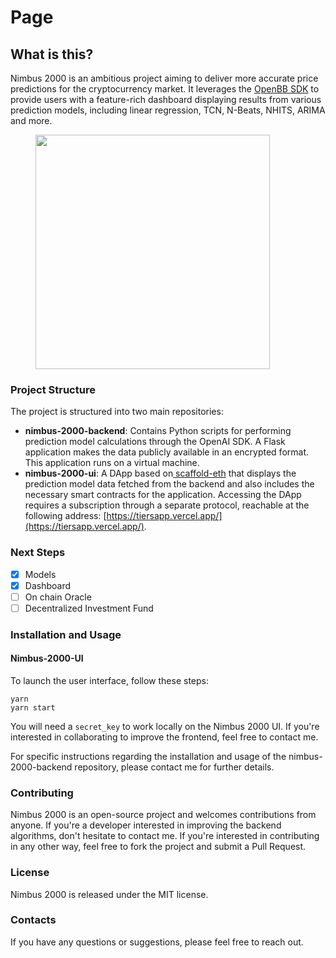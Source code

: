# Page

##

##

## What is this?

Nimbus 2000 is an ambitious project aiming to deliver more accurate price predictions for the cryptocurrency market. It leverages the [OpenBB SDK](https://github.com/OpenBB/OpenBB) to provide users with a feature-rich dashboard displaying results from various prediction models, including linear regression, TCN, N-Beats, NHITS, ARIMA and more.



<div align="left">

<figure><img src="https://nimbus2000.vercel.app/_next/image?url=%2Flogo.png&#x26;w=640&#x26;q=75&#x26;dpl=dpl_CnwfmbE1JfLtMiueQDzCvzzfCHQY" alt="" width="375"><figcaption></figcaption></figure>

</div>

### Project Structure

The project is structured into two main repositories:

* **nimbus-2000-backend**: Contains Python scripts for performing prediction model calculations through the OpenAI SDK. A Flask application makes the data publicly available in an encrypted format. This application runs on a virtual machine.
* **nimbus-2000-ui**: A DApp based on[ scaffold-eth](https://github.com/scaffold-eth/scaffold-eth-2) that displays the prediction model data fetched from the backend and also includes the necessary smart contracts for the application. Accessing the DApp requires a subscription through a separate protocol, reachable at the following address: [https://tiersapp.vercel.app/](https://tiersapp.vercel.app/).

### Next Steps

* [x] Models&#x20;
* [x] Dashboard
* [ ] On chain Oracle
* [ ] Decentralized Investment Fund

### Installation and Usage

#### Nimbus-2000-UI

To launch the user interface, follow these steps:

```
yarn
yarn start
```

You will need a `secret_key` to work locally on the Nimbus 2000 UI. If you're interested in collaborating to improve the frontend, feel free to contact me.

For specific instructions regarding the installation and usage of the nimbus-2000-backend repository, please contact me for further details.

### Contributing

Nimbus 2000 is an open-source project and welcomes contributions from anyone. If you're a developer interested in improving the backend algorithms, don't hesitate to contact me. If you're interested in contributing in any other way, feel free to fork the project and submit a Pull Request.

### License

Nimbus 2000 is released under the MIT license.

### Contacts

If you have any questions or suggestions, please feel free to reach out.
